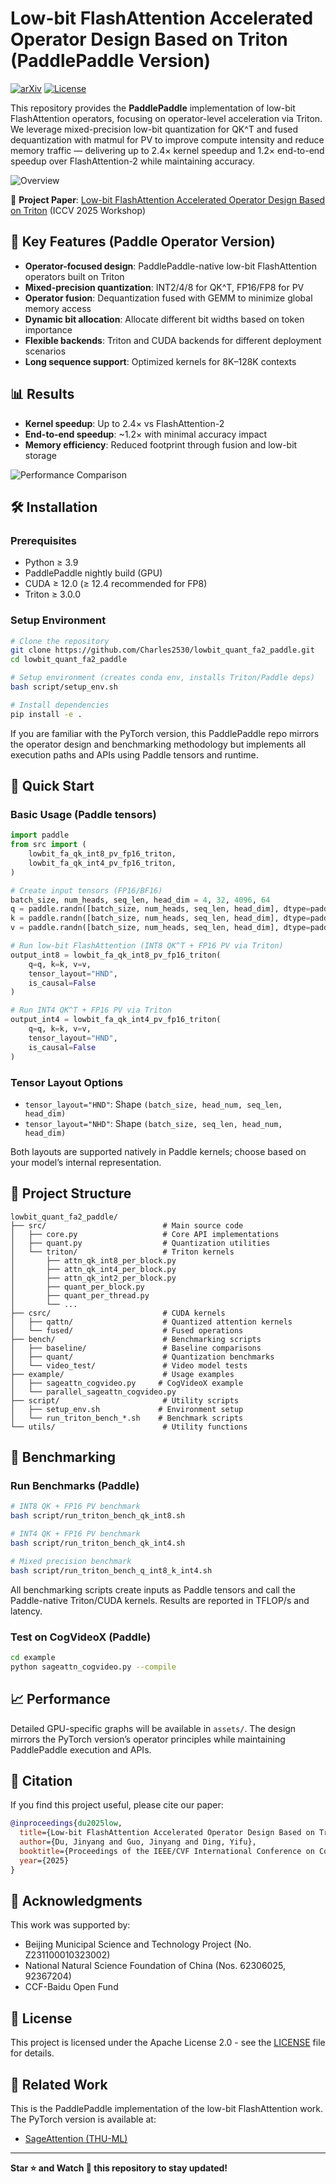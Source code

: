 # Low-bit FlashAttention Accelerated Operator Design Based on Triton (PaddlePaddle Version)

[![arXiv](https://img.shields.io/badge/arXiv-ICCVW2025-b31b1b.svg)](https://openaccess.thecvf.com/content/ICCV2025W/ECLR/papers/Du_Low-bit_FlashAttention_Accelerated_Operator_Design_Based_on_Triton_ICCVW_2025_paper.pdf)
[![License](https://img.shields.io/badge/License-Apache%202.0-blue.svg)](https://opensource.org/licenses/Apache-2.0)

This repository provides the **PaddlePaddle** implementation of low-bit FlashAttention operators, focusing on operator-level acceleration via Triton. We leverage mixed-precision low-bit quantization for QK^T and fused dequantization with matmul for PV to improve compute intensity and reduce memory traffic — delivering up to 2.4× kernel speedup and 1.2× end-to-end speedup over FlashAttention-2 while maintaining accuracy.

![Overview](./figure/overview.png)

📌 **Project Paper**: [Low-bit FlashAttention Accelerated Operator Design Based on Triton](https://openaccess.thecvf.com/content/ICCV2025W/ECLR/papers/Du_Low-bit_FlashAttention_Accelerated_Operator_Design_Based_on_Triton_ICCVW_2025_paper.pdf) (ICCV 2025 Workshop)

## 🌟 Key Features (Paddle Operator Version)

- **Operator-focused design**: PaddlePaddle-native low-bit FlashAttention operators built on Triton
- **Mixed-precision quantization**: INT2/4/8 for QK^T, FP16/FP8 for PV
- **Operator fusion**: Dequantization fused with GEMM to minimize global memory access
- **Dynamic bit allocation**: Allocate different bit widths based on token importance
- **Flexible backends**: Triton and CUDA backends for different deployment scenarios
- **Long sequence support**: Optimized kernels for 8K–128K contexts

## 📊 Results

- **Kernel speedup**: Up to 2.4× vs FlashAttention-2
- **End-to-end speedup**: ~1.2× with minimal accuracy impact
- **Memory efficiency**: Reduced footprint through fusion and low-bit storage

![Performance Comparison](./figure/speed_cmp.png)

## 🛠️ Installation

### Prerequisites

- Python ≥ 3.9
- PaddlePaddle nightly build (GPU)
- CUDA ≥ 12.0 (≥ 12.4 recommended for FP8)
- Triton ≥ 3.0.0

### Setup Environment

```bash
# Clone the repository
git clone https://github.com/Charles2530/lowbit_quant_fa2_paddle.git
cd lowbit_quant_fa2_paddle

# Setup environment (creates conda env, installs Triton/Paddle deps)
bash script/setup_env.sh

# Install dependencies
pip install -e .
```

If you are familiar with the PyTorch version, this PaddlePaddle repo mirrors the operator design and benchmarking methodology but implements all execution paths and APIs using Paddle tensors and runtime.

## 🚀 Quick Start

### Basic Usage (Paddle tensors)

```python
import paddle
from src import (
    lowbit_fa_qk_int8_pv_fp16_triton,
    lowbit_fa_qk_int4_pv_fp16_triton,
)

# Create input tensors (FP16/BF16)
batch_size, num_heads, seq_len, head_dim = 4, 32, 4096, 64
q = paddle.randn([batch_size, num_heads, seq_len, head_dim], dtype=paddle.float16)
k = paddle.randn([batch_size, num_heads, seq_len, head_dim], dtype=paddle.float16)
v = paddle.randn([batch_size, num_heads, seq_len, head_dim], dtype=paddle.float16)

# Run low-bit FlashAttention (INT8 QK^T + FP16 PV via Triton)
output_int8 = lowbit_fa_qk_int8_pv_fp16_triton(
    q=q, k=k, v=v,
    tensor_layout="HND",
    is_causal=False
)

# Run INT4 QK^T + FP16 PV via Triton
output_int4 = lowbit_fa_qk_int4_pv_fp16_triton(
    q=q, k=k, v=v,
    tensor_layout="HND",
    is_causal=False
)
```

### Tensor Layout Options

- `tensor_layout="HND"`: Shape `(batch_size, head_num, seq_len, head_dim)`
- `tensor_layout="NHD"`: Shape `(batch_size, seq_len, head_num, head_dim)`

Both layouts are supported natively in Paddle kernels; choose based on your model’s internal representation.

## 📁 Project Structure

```
lowbit_quant_fa2_paddle/
├── src/                          # Main source code
│   ├── core.py                   # Core API implementations
│   ├── quant.py                  # Quantization utilities
│   └── triton/                   # Triton kernels
│       ├── attn_qk_int8_per_block.py
│       ├── attn_qk_int4_per_block.py
│       ├── attn_qk_int2_per_block.py
│       ├── quant_per_block.py
│       ├── quant_per_thread.py
│       └── ...
├── csrc/                         # CUDA kernels
│   ├── qattn/                    # Quantized attention kernels
│   └── fused/                    # Fused operations
├── bench/                        # Benchmarking scripts
│   ├── baseline/                 # Baseline comparisons
│   ├── quant/                    # Quantization benchmarks
│   └── video_test/               # Video model tests
├── example/                      # Usage examples
│   ├── sageattn_cogvideo.py     # CogVideoX example
│   └── parallel_sageattn_cogvideo.py
├── script/                       # Utility scripts
│   ├── setup_env.sh             # Environment setup
│   └── run_triton_bench_*.sh    # Benchmark scripts
└── utils/                        # Utility functions
```

## 🔬 Benchmarking

### Run Benchmarks (Paddle)

```bash
# INT8 QK + FP16 PV benchmark
bash script/run_triton_bench_qk_int8.sh

# INT4 QK + FP16 PV benchmark
bash script/run_triton_bench_qk_int4.sh

# Mixed precision benchmark
bash script/run_triton_bench_q_int8_k_int4.sh
```

All benchmarking scripts create inputs as Paddle tensors and call the Paddle-native Triton/CUDA kernels. Results are reported in TFLOP/s and latency.

### Test on CogVideoX (Paddle)

```bash
cd example
python sageattn_cogvideo.py --compile
```

## 📈 Performance

Detailed GPU-specific graphs will be available in `assets/`. The design mirrors the PyTorch version’s operator principles while maintaining PaddlePaddle execution and APIs.

## 📝 Citation

If you find this project useful, please cite our paper:

```bibtex
@inproceedings{du2025low,
  title={Low-bit FlashAttention Accelerated Operator Design Based on Triton},
  author={Du, Jinyang and Guo, Jinyang and Ding, Yifu},
  booktitle={Proceedings of the IEEE/CVF International Conference on Computer Vision Workshops (ICCVW)},
  year={2025}
}
```

## 🙏 Acknowledgments

This work was supported by:
- Beijing Municipal Science and Technology Project (No. Z231100010323002)
- National Natural Science Foundation of China (Nos. 62306025, 92367204)
- CCF-Baidu Open Fund

## 📄 License

This project is licensed under the Apache License 2.0 - see the [LICENSE](LICENSE) file for details.

## 🔗 Related Work

This is the PaddlePaddle implementation of the low-bit FlashAttention work. The PyTorch version is available at:
- [SageAttention (THU-ML)](https://github.com/thu-ml/SageAttention)

---

**Star ⭐ and Watch 👀 this repository to stay updated!**
